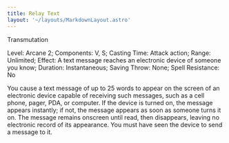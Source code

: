 ```yaml
---
title: Relay Text
layout: '~/layouts/MarkdownLayout.astro'
---
```

Transmutation

Level: Arcane 2; Components: V, S; Casting Time: Attack action; Range:
Unlimited; Effect: A text message reaches an electronic device of someone you
know; Duration: Instantaneous; Saving Throw: None; Spell Resistance: No

You cause a text message of up to 25 words to appear on the screen of an
electronic device capable of receiving such messages, such as a cell phone,
pager, PDA, or computer. If the device is turned on, the message appears
instantly; if not, the message appears as soon as someone turns it on. The
message remains onscreen until read, then disappears, leaving no electronic
record of its appearance. You must have seen the device to send a message to
it.

